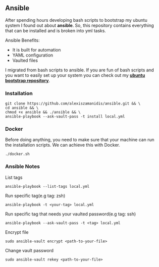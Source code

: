 ## Ansible

After spending hours developing bash scripts to bootstrap my ubuntu system I found out about **ansible**.
So, this repository contains everything that can be installed and is broken into yml tasks.

Ansible Benefits:

-   It is built for automation
-   YAML configuration
-   Vaulted files

I migrated from bash scripts to ansible. If you are fun of bash scripts and you want to easily set up your system you can check out my [**ubuntu bootstrap repository**](https://github.com/alexiszamanidis/.ubuntu_bootstrap).

### Installation

```
git clone https://github.com/alexiszamanidis/ansible.git && \
cd ansible && \
chmod +x ansible && ./ansible && \
ansible-playbook --ask-vault-pass -t install local.yml
```

### Docker

Before doing anything, you need to make sure that your machine can run the installation scripts. We can achieve this with Docker.

```
./docker.sh
```

### Ansible Notes

List tags

```
ansible-playbook --list-tags local.yml
```

Run specific tag(e.g tag: zsh)

```
ansible-playbook -t <your-tag> local.yml
```

Run specific tag that needs your vaulted password(e.g tag: ssh)

```
ansible-playbook --ask-vault-pass -t <tag> local.yml
```

Encrypt file

```
sudo ansible-vault encrypt <path-to-your-file>
```

Change vault password

```
sudo ansible-vault rekey <path-to-your-file>
```
